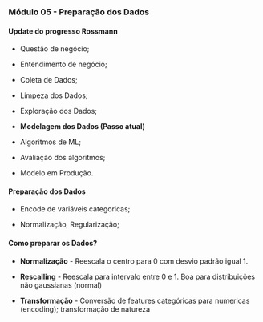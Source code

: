 ### Módulo 05 - Preparação dos Dados

#### Update do progresso Rossmann

* Questão de negócio; 

* Entendimento de negócio;

* Coleta de Dados;

* Limpeza dos Dados;

* Exploração dos Dados;

* **Modelagem dos Dados (Passo atual)**

* Algoritmos de ML;

* Avaliação dos algoritmos;

* Modelo em Produção.

#### Preparação dos Dados

* Encode de variáveis categoricas;

* Normalização, Regularização;

#### Como preparar os Dados?

* **Normalização** - Reescala o centro para 0 com desvio padrão igual 1.

* **Rescalling** - Reescala para intervalo entre 0 e 1. Boa para distribuições não gaussianas (normal)

* **Transformação** - Conversão de features categóricas para numericas (encoding); transformação de natureza  

 



 